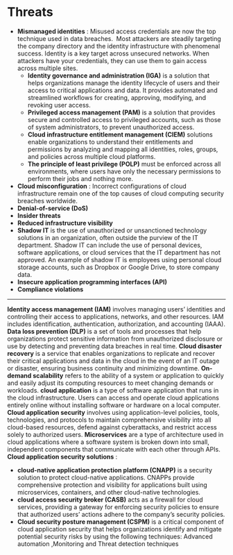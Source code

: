 # Threats

- **Mismanaged identities** : Misused access credentials are now the top technique used in data breaches.  Most attackers are steadily targeting the company directory and the identity infrastructure with phenomenal success. Identity is a key target across unsecured networks. When attackers have your credentials, they can use them to gain access across multiple sites.
    - **Identity governance and administration (IGA)** is a solution that helps organizations manage the identity lifecycle of users and their access to critical applications and data. It provides automated and streamlined workflows for creating, approving, modifying, and revoking user access.
    - **Privileged access management (PAM)** is a solution that provides secure and controlled access to privileged accounts, such as those of system administrators, to prevent unauthorized access.
    - **Cloud infrastructure entitlement management (CIEM)** solutions enable organizations to understand their entitlements and permissions by analyzing and mapping all identities, roles, groups, and policies across multiple cloud platforms.
    - **The principle of least privilege (POLP)** must be enforced across all environments, where users have only the necessary permissions to perform their jobs and nothing more.
- **Cloud misconfiguration** : Incorrect configurations of cloud infrastructure remain one of the top causes of cloud computing security breaches worldwide.
- **Denial-of-service (DoS)**
- **Insider threats**
- **Reduced infrastructure visibility** 
- **Shadow IT** is the use of unauthorized or unsanctioned technology solutions in an organization, often outside the purview of the IT department. Shadow IT can include the use of personal devices, software applications, or cloud services that the IT department has not approved. An example of shadow IT is employees using personal cloud storage accounts, such as Dropbox or Google Drive, to store company data.
- **Insecure application programming interfaces (API)** 
- **Compliance violations**

---
**Identity access management (IAM)** involves managing users’ identities and controlling their access to applications, networks, and other resources. IAM includes identification, authentication, authorization, and accounting (IAAA).
**Data loss prevention (DLP)** is a set of tools and processes that help organizations protect sensitive information from unauthorized disclosure or use by detecting and preventing data breaches in real time.
**Cloud disaster recovery** is a service that enables organizations to replicate and recover their critical applications and data in the cloud in the event of an IT outage or disaster, ensuring business continuity and minimizing downtime.
**On-demand scalability** refers to the ability of a system or application to quickly and easily adjust its computing resources to meet changing demands or workloads.
**cloud application** is a type of software application that runs in the cloud infrastructure. Users can access and operate cloud applications entirely online without installing software or hardware on a local computer.
**Cloud application security** involves using application-level policies, tools, technologies, and protocols to maintain comprehensive visibility into all cloud-based resources, defend against cyberattacks, and restrict access solely to authorized users.
**Microservices** are a type of architecture used in cloud applications where a software system is broken down into small, independent components that communicate with each other through APIs.
**Cloud application security solutions** :
- **cloud-native application protection platform (CNAPP)** is a security solution to protect cloud-native applications. CNAPPs provide comprehensive protection and visibility for applications built using microservices, containers, and other cloud-native technologies.
- **cloud access security broker (CASB)** acts as a firewall for cloud services, providing a gateway for enforcing security policies to ensure that authorized users’ actions adhere to the company’s security policies.
- **Cloud security posture management (CSPM)** is a critical component of cloud application security that helps organizations identify and mitigate potential security risks by using the following techniques: Advanced automation ,Monitoring and Threat detection techniques